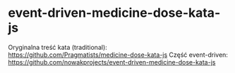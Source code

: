 # event-driven-medicine-dose-kata-js

Oryginalna treść kata (traditional): https://github.com/Pragmatists/medicine-dose-kata-js
Część event-driven: https://github.com/nowakprojects/event-driven-medicine-dose-kata-js
